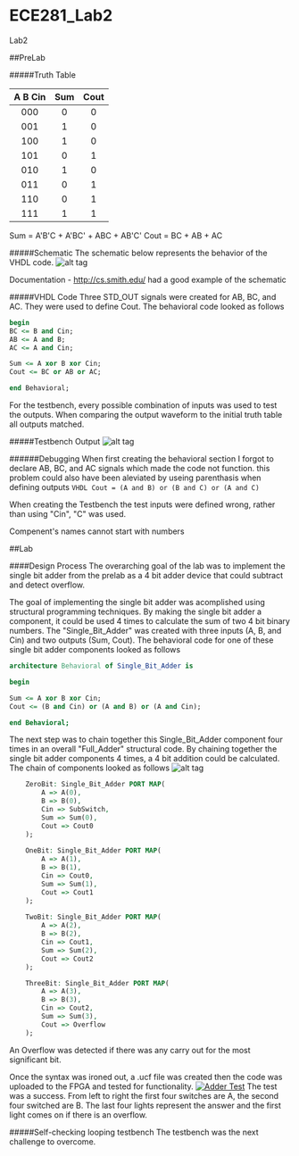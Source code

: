 ECE281_Lab2
===========

Lab2

##PreLab

#####Truth Table

|  A B Cin |  Sum |Cout|
|:--:|:--: |:--:|
| 000  |  0|0|  
| 001  |  1|0|  
| 100  |  1|0| 
| 101  |  0|1|
| 010  |  1|0| 
| 011  |  0|1|
| 110  |  0|1|
| 111  |  1|1|

Sum = A'B'C + A'BC' + ABC + AB'C'
Cout = BC + AB + AC

#####Schematic
The schematic below represents the behavior of the VHDL code.
![alt tag](https://raw.github.com/EricWardner/ECE281_Lab2/master/Lab2Schematic.png)

Documentation - http://cs.smith.edu/ had a good example of the schematic

#####VHDL Code
Three STD_OUT signals were created for AB, BC, and AC. They were used to define Cout. The behavioral code looked as follows

```VHDL
begin
BC <= B and Cin;
AB <= A and B;
AC <= A and Cin;

Sum <= A xor B xor Cin;
Cout <= BC or AB or AC;

end Behavioral;
```
For the testbench, every possible combination of inputs was used to test the outputs. When comparing the output waveform to the initial truth table all outputs matched.

#####Testbench Output
![alt tag](https://raw.github.com/EricWardner/ECE281_Lab2/master/Lab2Capture.PNG)

######Debugging
When first creating the behavioral section I forgot to declare AB, BC, and AC signals which made the code not function. this problem could also have been aleviated by useing parenthasis when defining outputs ```VHDL Cout = (A and B) or (B and C) or (A and C) ```

When creating the Testbench the test inputs were defined wrong, rather than using "Cin", "C" was used.

Compenent's names cannot start with numbers

##Lab

####Design Process
The overarching goal of the lab was to implement the single bit adder from the prelab as a 4 bit adder device that could subtract and detect overflow.

The goal of implementing the single bit adder was acomplished using structural programming techniques. By making the single bit adder a component, it could be used 4 times to calculate the sum of two 4 bit binary numbers. The "Single_Bit_Adder" was created with three inputs (A, B, and Cin) and two outputs (Sum, Cout). The behavioral code for one of these single bit adder components looked as follows
```VHDL
architecture Behavioral of Single_Bit_Adder is

begin

Sum <= A xor B xor Cin;
Cout <= (B and Cin) or (A and B) or (A and Cin);

end Behavioral;
```

The next step was to chain together this Single_Bit_Adder component four times in an overall "Full_Adder" structural code. By chaining together the single bit adder components 4 times, a 4 bit addition could be calculated. The chain of components looked as follows
![alt tag](https://raw.github.com/EricWardner/ECE281_Lab2/master/StructureCapture.PNG)
```VHDL
	ZeroBit: Single_Bit_Adder PORT MAP(
		A => A(0),
		B => B(0),
		Cin => SubSwitch,
		Sum => Sum(0),
		Cout => Cout0
	);
	
	OneBit: Single_Bit_Adder PORT MAP(
		A => A(1),
		B => B(1),
		Cin => Cout0,
		Sum => Sum(1),
		Cout => Cout1
	);
	
	TwoBit: Single_Bit_Adder PORT MAP(
		A => A(2),
		B => B(2),
		Cin => Cout1,
		Sum => Sum(2),
		Cout => Cout2
	);

	ThreeBit: Single_Bit_Adder PORT MAP(
		A => A(3),
		B => B(3),
		Cin => Cout2,
		Sum => Sum(3),
		Cout => Overflow
	);
```
An Overflow was detected if there was any carry out for the most significant bit.

Once the syntax was ironed out, a .ucf file was created then the code was uploaded to the FPGA and tested for functionality.
[![Adder Test](http://img.youtube.com/vi/rA5CHW5-bmc/0.jpg)](http://www.youtube.com/watch?v=rA5CHW5-bmc)
The test was a success. From left to right the first four switches are A, the second four switched are B. The last four lights represent the answer and the first light comes on if there is an overflow.

#####Self-checking looping testbench
The testbench was the next challenge to overcome. 


